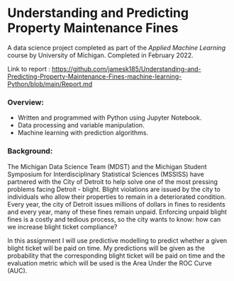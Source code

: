 # Understanding and Predicting Property Maintenance Fines

A data science project completed as part of the *Applied Machine Learning* course by University of Michigan. Completed in February 2022.

Link to report : https://github.com/jamesk185/Understanding-and-Predicting-Property-Maintenance-Fines-machine-learning-Python/blob/main/Report.md

### Overview:

- Written and programmed with Python using Jupyter Notebook.
- Data processing and variable manipulation.
- Machine learning with prediction algorithms.

### Background:

The Michigan Data Science Team (MDST) and the Michigan Student Symposium for Interdisciplinary Statistical Sciences (MSSISS) have partnered with the City of Detroit to help solve one of the most pressing problems facing Detroit - blight. Blight violations are issued by the city to individuals who allow their properties to remain in a deteriorated condition. Every year, the city of Detroit issues millions of dollars in fines to residents and every year, many of these fines remain unpaid. Enforcing unpaid blight fines is a costly and tedious process, so the city wants to know: how can we increase blight ticket compliance?

In this assignment I will use predictive modelling to predict whether a given blight ticket will be paid on time. My predictions will be given as the probability that the corresponding blight ticket will be paid on time and the evaluation metric which will be used is the Area Under the ROC Curve (AUC).
